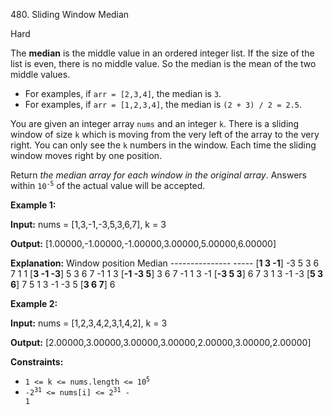 ﻿480\. Sliding Window Median

Hard

The **median** is the middle value in an ordered integer list. If the size of the list is even, there is no middle value. So the median is the mean of the two middle values.

*   For examples, if `arr = [2,3,4]`, the median is `3`.
*   For examples, if `arr = [1,2,3,4]`, the median is `(2 + 3) / 2 = 2.5`.

You are given an integer array `nums` and an integer `k`. There is a sliding window of size `k` which is moving from the very left of the array to the very right. You can only see the `k` numbers in the window. Each time the sliding window moves right by one position.

Return _the median array for each window in the original array_. Answers within <code>10<sup>-5</sup></code> of the actual value will be accepted.

**Example 1:**

**Input:** nums = [1,3,-1,-3,5,3,6,7], k = 3

**Output:** [1.00000,-1.00000,-1.00000,3.00000,5.00000,6.00000]

**Explanation:** Window position Median --------------- ----- [**1 3 -1**] -3 5 3 6 7 1 1 [**3 -1 -3**] 5 3 6 7 -1 1 3 [**\-1 -3 5**] 3 6 7 -1 1 3 -1 [**\-3 5 3**] 6 7 3 1 3 -1 -3 [**5 3 6**] 7 5 1 3 -1 -3 5 [**3 6 7**] 6

**Example 2:**

**Input:** nums = [1,2,3,4,2,3,1,4,2], k = 3

**Output:** [2.00000,3.00000,3.00000,3.00000,2.00000,3.00000,2.00000]

**Constraints:**

*   <code>1 <= k <= nums.length <= 10<sup>5</sup></code>
*   <code>-2<sup>31</sup> <= nums[i] <= 2<sup>31</sup> - 1</code>
